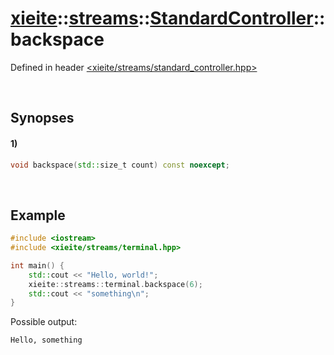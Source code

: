 # [xieite](../../../../../xieite.md)\:\:[streams](../../../../../streams.md)\:\:[StandardController](../../../standard_controller.md)\:\:backspace
Defined in header [<xieite/streams/standard_controller.hpp>](../../../../../../include/xieite/streams/standard_controller.hpp)

&nbsp;

## Synopses
#### 1)
```cpp
void backspace(std::size_t count) const noexcept;
```

&nbsp;

## Example
```cpp
#include <iostream>
#include <xieite/streams/terminal.hpp>

int main() {
    std::cout << "Hello, world!";
    xieite::streams::terminal.backspace(6);
    std::cout << "something\n";
}
```
Possible output:
```
Hello, something
```
